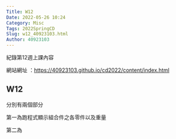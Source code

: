 ```yaml
---
Title: W12
Date: 2022-05-26 10:24
Category: Misc
Tags: 2022SpringCD
Slug: w12_40923103.html
Author: 40923103
---
```


紀錄第12週上課內容

<!-- PELICAN_END_SUMMARY -->

網站網址 ：https://40923103.github.io/cd2022/content/index.html 

W12
----
分別有兩個部分

第一為跑程式顯示組合件之各零件以及重量

第二為

